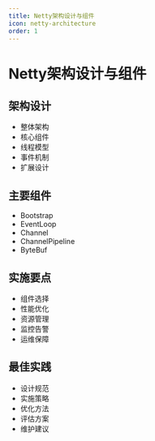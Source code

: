 ```yaml
---
title: Netty架构设计与组件
icon: netty-architecture
order: 1
---
```


# Netty架构设计与组件

## 架构设计
- 整体架构
- 核心组件
- 线程模型
- 事件机制
- 扩展设计

## 主要组件
- Bootstrap
- EventLoop
- Channel
- ChannelPipeline
- ByteBuf

## 实施要点
- 组件选择
- 性能优化
- 资源管理
- 监控告警
- 运维保障

## 最佳实践
- 设计规范
- 实施策略
- 优化方法
- 评估方案
- 维护建议
